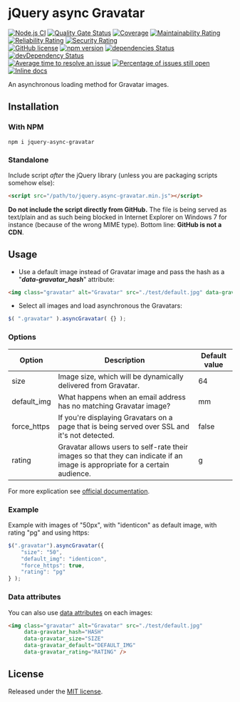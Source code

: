 # jQuery async Gravatar

[![Node.js CI](https://github.com/llaumgui/jquery-async-gravatar/workflows/Node.js%20CI/badge.svg?branch=master)](https://github.com/llaumgui/jquery-async-gravatar/actions?query=workflow%3A%22Node.js+CI%22) [![Quality Gate Status](https://sonarcloud.io/api/project_badges/measure?branch=master&project=llaumgui-github%3Ajquery-async-gravatar&metric=alert_status)](https://sonarcloud.io/dashboard?id=llaumgui-github%3Ajquery-async-gravatar&branch=master) [![Coverage](https://sonarcloud.io/api/project_badges/measure?project=llaumgui-github%3Ajquery-async-gravatar&metric=coverage)](https://sonarcloud.io/dashboard?id=llaumgui-github%3Ajquery-async-gravatar) [![Maintainability Rating](https://sonarcloud.io/api/project_badges/measure?project=llaumgui-github%3Ajquery-async-gravatar&metric=sqale_rating)](https://sonarcloud.io/dashboard?id=llaumgui-github%3Ajquery-async-gravatar) [![Reliability Rating](https://sonarcloud.io/api/project_badges/measure?project=llaumgui-github%3Ajquery-async-gravatar&metric=reliability_rating)](https://sonarcloud.io/dashboard?id=llaumgui-github%3Ajquery-async-gravatar) [![Security Rating](https://sonarcloud.io/api/project_badges/measure?project=llaumgui-github%3Ajquery-async-gravatar&metric=security_rating)](https://sonarcloud.io/dashboard?id=llaumgui-github%3Ajquery-async-gravatar)<br />
[![GitHub license](https://img.shields.io/github/license/llaumgui/jquery-async-gravatar.svg)](https://github.com/llaumgui/jquery-async-gravatar/blob/master/LICENSE.txt) [![npm version](https://badge.fury.io/js/jquery-async-gravatar.svg)](https://www.npmjs.com/package/jquery-async-gravatar) [![dependencies Status](https://david-dm.org/llaumgui/jquery-async-gravatar/status.svg)](https://david-dm.org/llaumgui/jquery-async-gravatar) [![devDependency Status](https://david-dm.org/llaumgui/jquery-async-gravatar/dev-status.png)](https://david-dm.org/llaumgui/jquery-async-gravatar#info=devDependencies)<br />
[![Average time to resolve an issue](http://isitmaintained.com/badge/resolution/llaumgui/jquery-async-gravatar.svg)](http://isitmaintained.com/project/llaumgui/jquery-async-gravatar "Average time to resolve an issue") [![Percentage of issues still open](http://isitmaintained.com/badge/open/llaumgui/jquery-async-gravatar.svg)](http://isitmaintained.com/project/llaumgui/jquery-async-gravatar "Percentage of issues still open") [![Inline docs](http://inch-ci.org/github/llaumgui/jquery-async-gravatar.svg?branch=master)](http://inch-ci.org/github/llaumgui/jquery-async-gravatar)

An asynchronous loading method for Gravatar images.

## Installation

### With NPM

~~~
npm i jquery-async-gravatar
~~~

### Standalone

Include script *after* the jQuery library (unless you are packaging scripts somehow else):

~~~html
<script src="/path/to/jquery.async-gravatar.min.js"></script>
~~~

**Do not include the script directly from GitHub.** The file is being served as text/plain and as such being blocked
in Internet Explorer on Windows 7 for instance (because of the wrong MIME type). Bottom line: **GitHub is not a CDN**.

## Usage

* Use a default image instead of Gravatar image and pass the hash as a "***data-gravatar_hash***" attribute:

~~~html
<img class="gravatar" alt="Gravatar" src="./test/default.jpg" data-gravatar_hash="THE_USER_GRAVATAR_HASH_HERE" />
~~~

* Select all images and load asynchronous the Gravatars:

~~~javascript
$( ".gravatar" ).asyncGravatar( {} );
~~~

### Options

| Option        | Description   | Default value |
| ------------- | ------------- | ------------- |
| size | Image size, which will be dynamically delivered from Gravatar. | 64 |
| default_img | What happens when an email address has no matching Gravatar image? | mm |
| force_https | If you're displaying Gravatars on a page that is being served over SSL and it's not detected. | false |
| rating  | Gravatar allows users to self-rate their images so that they can indicate if an image is appropriate for a certain audience. | g |

For more explication see [official documentation](https://gravatar.com/site/implement/images/).

### Example

Example with images of "50px", with "identicon" as default image, with rating "pg" and using https:

~~~javascript
$(".gravatar").asyncGravatar({
    "size": "50",
    "default_img": "identicon",
    "force_https": true,
    "rating": "pg"
} );
~~~

### Data attributes

You can also use [data attributes](https://developer.mozilla.org/en-US/docs/Web/Guide/HTML/Using_data_attributes) on each images:

~~~html
<img class="gravatar" alt="Gravatar" src="./test/default.jpg"
     data-gravatar_hash="HASH"
     data-gravatar_size="SIZE"
     data-gravatar_default="DEFAULT_IMG"
     data-gravatar_rating="RATING" />
~~~

## License

Released under the [MIT license](http://www.opensource.org/licenses/MIT).
